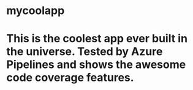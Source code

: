 # mycoolapp

# This is the coolest app ever built in the universe. Tested by Azure Pipelines and shows the awesome code coverage features.
